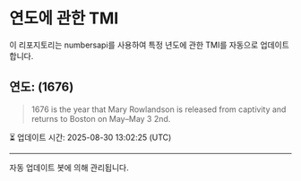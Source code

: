 
# 연도에 관한 TMI

이 리포지토리는 numbersapi를 사용하여 특정 년도에 관한 TMI를 자동으로 업데이트합니다.

## 연도: (1676)
> 1676 is the year that Mary Rowlandson is released from captivity and returns to Boston on May–May 3 2nd.

⏳ 업데이트 시간: 2025-08-30 13:02:25 (UTC)

---
자동 업데이트 봇에 의해 관리됩니다.
